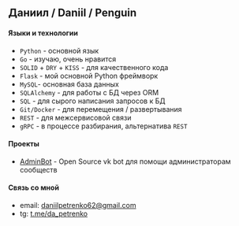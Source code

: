 ## Даниил / Daniil / Penguin

#### Языки и технологии
* `Python` - основной язык
* `Go` - изучаю, очень нравится
* `SOLID` + `DRY` + `KISS` - для качественного кода
* `Flask` - мой основной Python фреймворк
* `MySQL`- основная база данных
* `SQLAlchemy` - для работы с БД через ORM
* `SQL` - для сырого написания запросов к БД
* `Git/Docker` - для перемещения / развертывания
* `REST` - для межсервисовой связи
* `gRPC` - в процессе разбирания, альтернатива `REST`

#### Проекты
* [AdminBot](https://github.com/Anavatis/adminbot) - Open Source vk bot для помощи администраторам сообществ

#### Связь со мной
* email: daniilpetrenko62@gmail.com
* tg: [t.me/da_petrenko](https://t.me/da_petrenko)


<!--
**Anavatis/Anavatis** is a ✨ _special_ ✨ repository because its `README.md` (this file) appears on your GitHub profile.

Here are some ideas to get you started:

- 🔭 I’m currently working on ...
- 🌱 I’m currently learning ...
- 👯 I’m looking to collaborate on ...
- 🤔 I’m looking for help with ...
- 💬 Ask me about ...
- 📫 How to reach me: ...
- 😄 Pronouns: ...
- ⚡ Fun fact: ...
-->
